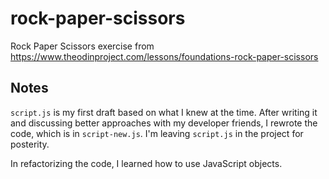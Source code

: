 # rock-paper-scissors
Rock Paper Scissors exercise from https://www.theodinproject.com/lessons/foundations-rock-paper-scissors

## Notes
`script.js` is my first draft based on what I knew at the time. After writing it and discussing better approaches with my developer friends, I rewrote the code, which is in `script-new.js`. I'm leaving `script.js` in the project for posterity.

In refactorizing the code, I learned how to use JavaScript objects.